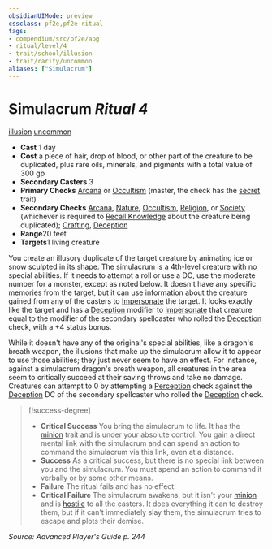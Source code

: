 ```yaml
---
obsidianUIMode: preview
cssclass: pf2e,pf2e-ritual
tags:
- compendium/src/pf2e/apg
- ritual/level/4
- trait/school/illusion
- trait/rarity/uncommon
aliases: ["Simulacrum"]
---
```

# Simulacrum *Ritual 4*  
[illusion](illusion.md)  [uncommon](uncommon.md)  

- **Cast** 1 day
- **Cost** a piece of hair, drop of blood, or other part of the creature to be duplicated, plus rare oils, minerals, and pigments with a total value of 300 gp
- **Secondary Casters** 3
- **Primary Checks** [Arcana](../../skills.md#Arcana) or [Occultism](../../skills.md#Occultism) (master, the check has the [secret](secret.md) trait)
- **Secondary Checks** [Arcana](../../skills.md#Arcana), [Nature](../../skills.md#Nature), [Occultism](../../skills.md#Occultism), [Religion](../../skills.md#Religion), or [Society](../../skills.md#Society) (whichever is required to [Recall Knowledge](recall-knowledge.md) about the creature being duplicated); [Crafting](../../skills.md#Crafting), [Deception](../../skills.md#Deception)
- **Range**20 feet
- **Targets**1 living creature

You create an illusory duplicate of the target creature by animating ice or snow sculpted in its shape. The simulacrum is a 4th-level creature with no special abilities. If it needs to attempt a roll or use a DC, use the moderate number for a monster, except as noted below. It doesn't have any specific memories from the target, but it can use information about the creature gained from any of the casters to [Impersonate](impersonate.md) the target. It looks exactly like the target and has a [Deception](../../skills.md#Deception) modifier to [Impersonate](impersonate.md) that creature equal to the modifier of the secondary spellcaster who rolled the [Deception](../../skills.md#Deception) check, with a +4 status bonus.

While it doesn't have any of the original's special abilities, like a dragon's breath weapon, the illusions that make up the simulacrum allow it to appear to use those abilities; they just never seem to have an effect. For instance, against a simulacrum dragon's breath weapon, all creatures in the area seem to critically succeed at their saving throws and take no damage. Creatures can attempt to 0 by attempting a [Perception](../../skills.md#Perception) check against the [Deception](../../skills.md#Deception) DC of the secondary spellcaster who rolled the [Deception](../../skills.md#Deception) check.

> [!success-degree] 
> - **Critical Success** You bring the simulacrum to life. It has the [minion](minion.md) trait and is under your absolute control. You gain a direct mental link with the simulacrum and can spend an action to command the simulacrum via this link, even at a distance.
> - **Success** As a critical success, but there is no special link between you and the simulacrum. You must spend an action to command it verbally or by some other means.
> - **Failure** The ritual fails and has no effect.
> - **Critical Failure** The simulacrum awakens, but it isn't your [minion](minion.md) and is [hostile](conditions.md#Hostile) to all the casters. It does everything it can to destroy them, but if it can't immediately slay them, the simulacrum tries to escape and plots their demise.

*Source: Advanced Player's Guide p. 244*